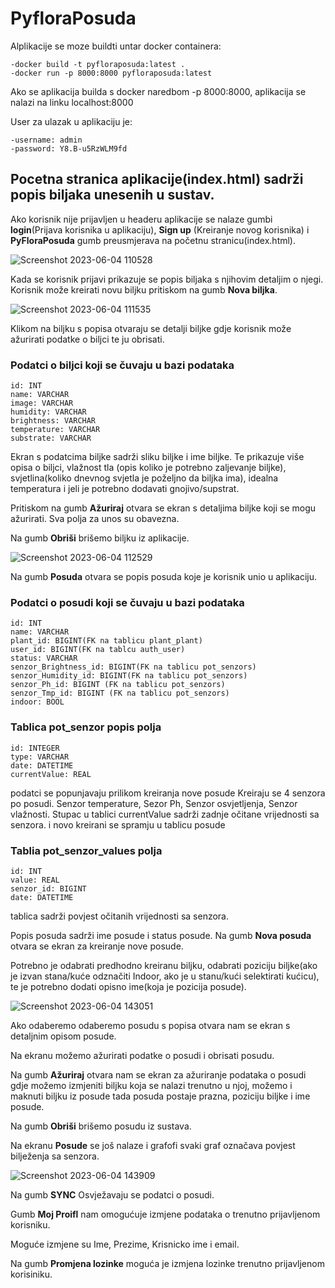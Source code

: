 # PyfloraPosuda

Alplikacije se moze buildti untar docker containera:

    -docker build -t pyfloraposuda:latest .
    -docker run -p 8000:8000 pyfloraposuda:latest

Ako se aplikacija builda s docker naredbom -p 8000:8000, aplikacija se nalazi na linku localhost:8000

User za ulazak u aplikaciju je:

    -username: admin
    -password: Y8.B-u5RzWLM9fd

## Pocetna stranica aplikacije(index.html) sadrži popis biljaka unesenih u sustav.

Ako korisnik nije prijavljen u headeru aplikacije se nalaze gumbi  **login**(Prijava korisnika u aplikaciju), **Sign up** (Kreiranje novog korisnika) i **PyFloraPosuda** gumb preusmjerava na početnu stranicu(index.html).




![Screenshot 2023-06-04 110528](https://github.com/RenatoSeva/pyfloraposuda/assets/78822975/a6b593a4-2c7a-4c60-b2cc-254808de0eb6)

Kada se korisnik prijavi prikazuje se popis biljaka s njihovim detaljim o njegi. Korisnik može kreirati novu biljku pritiskom na gumb **Nova biljka**.

![Screenshot 2023-06-04 111535](https://github.com/RenatoSeva/pyfloraposuda/assets/78822975/2cc8770a-d8e8-4fea-bbe1-251c9c1f00d4)

Klikom na biljku s popisa otvaraju se detalji biljke gdje korisnik može ažurirati podatke o biljci te ju obrisati.

### Podatci o biljci koji se čuvaju u bazi podataka

    id: INT
    name: VARCHAR
    image: VARCHAR
    humidity: VARCHAR
    brightness: VARCHAR
    temperature: VARCHAR
    substrate: VARCHAR

Ekran s podatcima biljke sadrži sliku biljke i ime biljke. Te prikazuje više opisa o biljci, vlažnost tla (opis koliko je potrebno zaljevanje biljke), svjetlina(koliko dnevnog svjetla je poželjno da biljka ima), idealna temperatura i jeli je potrebno dodavati gnojivo/supstrat.

Pritiskom na gumb **Ažuriraj** otvara se ekran s detaljima biljke koji se mogu ažurirati. Sva polja za unos su obavezna.

Na gumb **Obriši** brišemo biljku iz aplikacije.

![Screenshot 2023-06-04 112529](https://github.com/RenatoSeva/pyfloraposuda/assets/78822975/4e60a7d7-32ae-4ae9-99ee-ae087cf1e2d3)

Na gumb **Posuda** otvara se popis posuda koje je korisnik unio u aplikaciju.

### Podatci o posudi koji se čuvaju u bazi podataka

    id: INT
    name: VARCHAR
    plant_id: BIGINT(FK na tablicu plant_plant)
    user_id: BIGINT(FK na tablcu auth_user)
    status: VARCHAR
    senzor_Brightness_id: BIGINT(FK na tablicu pot_senzors)
    senzor_Humidity_id: BIGINT(FK na tablicu pot_senzors)
    senzor_Ph_id: BIGINT (FK na tablicu pot_senzors)
    senzor_Tmp_id: BIGINT (FK na tablicu pot_senzors)
    indoor: BOOL

### Tablica pot_senzor popis polja

    id: INTEGER
    type: VARCHAR
    date: DATETIME
    currentValue: REAL

podatci se popunjavaju prilikom kreiranja nove posude
Kreiraju se 4 senzora po posudi. Senzor temperature, Sezor Ph, Senzor osvjetljenja, Senzor vlažnosti.
Stupac u tablici currentValue sadrži zadnje očitane vrijednosti sa senzora.
i novo kreirani se spramju u tablicu posude


### Tablia pot_senzor_values polja

    id: INT
    value: REAL
    senzor_id: BIGINT
    date: DATETIME

tablica sadrži povjest očitanih vrijednosti sa senzora.

Popis posuda sadrži ime posude i status posude. Na gumb **Nova posuda** otvara se ekran za kreiranje nove posude.

Potrebno je odabrati predhodno kreiranu biljku, odabrati poziciju biljke(ako je izvan stana/kuće odznačiti Indoor, ako je u stanu/kući selektirati kućicu), te je potrebno dodati opisno ime(koja je pozicija posude).

![Screenshot 2023-06-04 143051](https://github.com/RenatoSeva/pyfloraposuda/assets/78822975/0ee99530-65dc-4c56-b054-c45c1e99a8ef)

Ako odaberemo odaberemo posudu s popisa otvara nam se ekran s detaljnim opisom posude.

Na ekranu možemo ažurirati podatke o posudi i obrisati posudu.

Na gumb **Ažuriraj** otvara nam se ekran za ažuriranje podataka o posudi gdje možemo izmjeniti biljku koja se nalazi trenutno u njoj, možemo i maknuti biljku iz posude tada posuda postaje prazna, poziciju biljke i ime posude.

Na gumb **Obriši** brišemo posudu iz sustava.

Na ekranu **Posude** se još nalaze i grafofi svaki graf označava povjest bilježenja sa senzora.

![Screenshot 2023-06-04 143909](https://github.com/RenatoSeva/pyfloraposuda/assets/78822975/c24ed00c-6ab6-42bb-ad93-29a138ad92fa)

Na gumb **SYNC** Osvježavaju se podatci o posudi.

Gumb **Moj Proifl** nam omogućuje izmjene podataka o trenutno prijavljenom korisniku.

Moguće izmjene su Ime, Prezime, Krisnicko ime i email.

Na gumb **Promjena lozinke** moguća je izmjena lozinke trenutno prijavljenom korisiniku.